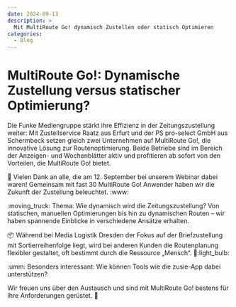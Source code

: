 ```yaml
---
date: 2024-09-13
description: >
  Mit MultiRoute Go! dynamisch Zustellen oder statisch Optimieren
categories:
  - Blog
---
```


# MultiRoute Go!: Dynamische Zustellung versus statischer Optimierung?

Die Funke Mediengruppe stärkt ihre Effizienz in der Zeitungszustellung weiter: Mit Zustellservice Raatz aus Erfurt und der PS pro-select GmbH aus Schermbeck setzen gleich zwei Unternehmen auf MultiRoute Go!, die innovative Lösung zur Routenoptimierung. Beide Betriebe sind im Bereich der Anzeigen- und Wochenblätter aktiv und profitieren ab sofort von den Vorteilen, die MultiRoute Go! bietet.


:tada: Vielen Dank an alle, die am 12. September bei unserem Webinar dabei waren! Gemeinsam mit fast 30 MultiRoute Go! Anwender haben wir die Zukunft der Zustellung beleuchtet. :www:

:moving_truck: Thema: Wie dynamisch wird die Zeitungszustellung? Von statischen, manuellen Optimierungen bis hin zu dynamischen Routen – wir haben spannende Einblicke in verschiedene Ansätze erhalten.
<!-- more -->

:package: Während bei Media Logistik Dresden der Fokus auf der Briefzustellung mit Sortierreihenfolge liegt, wird bei anderen Kunden die Routenplanung flexibler gestaltet, oft bestimmt durch die Ressource „Mensch“. :robot::light_bulb:

:umm: Besonders interessant: Wie können Tools wie die zusie-App dabei unterstützen?

Wir freuen uns über den Austausch und sind mit MultiRoute Go! bestens für Ihre Anforderungen gerüstet. :rocket:



